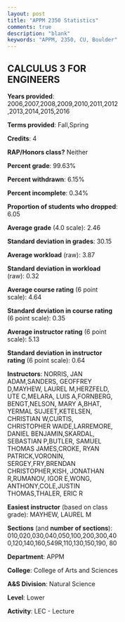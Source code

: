 ```yaml
---
layout: post
title: "APPM 2350 Statistics"
comments: true
description: "blank"
keywords: "APPM, 2350, CU, Boulder"
--- 
```

<head>
<script src="https://ajax.googleapis.com/ajax/libs/jquery/2.1.3/jquery.min.js"></script>
<script src="https://dl.dropboxusercontent.com/s/pc42nxpaw1ea4o9/highcharts.js?dl=0"></script>
<!-- <script src="../assets/js/highcharts.js"></script> -->
<style type="text/css">@font-face {
	font-family: "Bebas Neue";
	src: url(https://www.filehosting.org/file/details/544349/BebasNeue%20Regular.otf) format("opentype");
	}
	h1.Bebas { 
		font-family: "Bebas Neue", Verdana, Tahoma;
	}
</style>
</head>
<body>
	<div id="container" style="float: right; width: 45%; height: 88%; margin-left: 2.5%; margin-right: 2.5%;"></div>
	<script language="JavaScript">
		$(document).ready(function() {
		var chart = {type: 'column'};
		var title = {text: 'Grade Distribution'};
		var xAxis = {categories: ['A','B','C','D','F'],crosshair: true};
		var yAxis = {min: 0,title: {text: 'Percentage'}};
		var tooltip = {headerFormat: '<center><b><span style="font-size:20px">{point.key}</span></b></center>',
		               pointFormat: '<td style="padding:0"><b>{point.y:.1f}%</b></td>',
		               footerFormat: '</table>',shared: true,useHTML: true};
		var plotOptions = {column: {pointPadding: 0.0,borderWidth: 0}};  
		var credits = {enabled: false};var series= [{name: 'Percent',data: [15.95,36.08,31.52,8.24,8.21,]}];
		var json = {};
		json.chart = chart;
		json.title = title;
		json.tooltip = tooltip;
		json.xAxis = xAxis;
		json.yAxis = yAxis;  
		json.series = series;
		json.plotOptions = plotOptions;  
		json.credits = credits;
		$('#container').highcharts(json);
	});
	</script>
</body>
			   
## CALCULUS 3 FOR ENGINEERS

**Years provided**: 2006,2007,2008,2009,2010,2011,2012,2013,2014,2015,2016

**Terms provided**: Fall,Spring

**Credits**: 4

**RAP/Honors class?** Neither

**Percent grade**: 99.63%

**Percent withdrawn**: 6.15%

**Percent incomplete**: 0.34%

**Proportion of students who dropped**: 6.05

**Average grade** (4.0 scale): 2.46

**Standard deviation in grades**: 30.15

**Average workload** (raw): 3.87

**Standard deviation in workload** (raw): 0.32

**Average course rating** (6 point scale): 4.64

**Standard deviation in course rating** (6 point scale): 0.35

**Average instructor rating** (6 point scale): 5.13

**Standard deviation in instructor rating** (6 point scale): 0.64

**Instructors**: NORRIS, JAN ADAM,SANDERS, GEOFFREY D,MAYHEW, LAUREL M,HERZFELD, UTE C,MELARA, LUIS A,FORNBERG, BENGT,NELSON, MARY A,BHAT, YERMAL SUJEET,KETELSEN, CHRISTIAN W,CURTIS, CHRISTOPHER WAIDE,LARREMORE, DANIEL BENJAMIN,SKARDAL, SEBASTIAN P,BUTLER, SAMUEL THOMAS JAMES,CROKE, RYAN PATRICK,VORONIN, SERGEY,FRY,BRENDAN CHRISTOPHER,KISH, JONATHAN R,RUMANOV, IGOR E,WONG, ANTHONY,COLE,JUSTIN THOMAS,THALER, ERIC R

**Easiest instructor** (based on class grade): MAYHEW, LAUREL M

**Sections** (and **number of sections**): 010,020,030,040,050,100,200,300,400,120,140,160,549R,110,130,150,190, 80

**Department**: APPM

**College**: College of Arts and Sciences

**A&S Division**: Natural Science

**Level**: Lower

**Activity**: LEC - Lecture